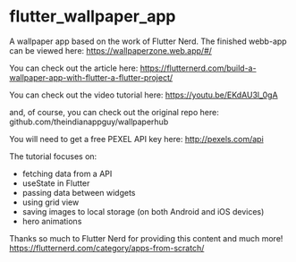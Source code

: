 # flutter_wallpaper_app

A wallpaper app based on the work of Flutter Nerd. The finished webb-app can be viewed here:
https://wallpaperzone.web.app/#/

You can check out the article here:
https://flutternerd.com/build-a-wallpaper-app-with-flutter-a-flutter-project/

You can check out the video tutorial here:
https://youtu.be/EKdAU3l_0gA

and, of course, you can check out the original repo here:
github.com/theindianappguy/wallpaperhub

You will need to get a free PEXEL API key here:
http://pexels.com/api 

The tutorial focuses on:
- fetching data from a API
- useState in Flutter
- passing data between widgets
- using grid view
- saving images to local storage (on both Android and iOS devices)
- hero animations

Thanks so much to Flutter Nerd for providing this content and much more!
https://flutternerd.com/category/apps-from-scratch/
